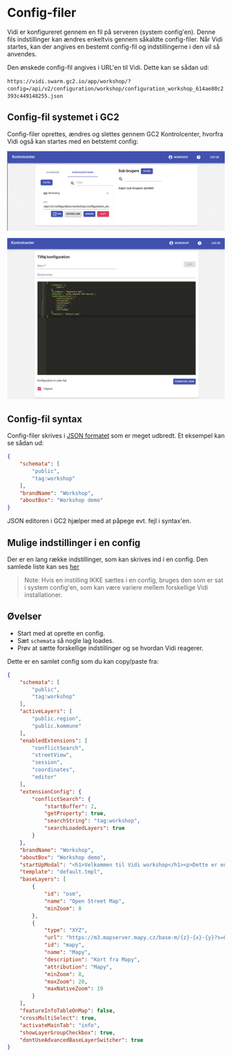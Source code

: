 # Config-filer

Vidi er konfigureret gennem en fil på serveren (system config'en). Denne fils indstillinger kan ændres enkeltvis gennem såkaldte config-filer. Når Vidi startes, kan der angives en bestemt config-fil og indstillingerne i den vil så anvendes.

Den ønskede config-fil angives i URL'en til Vidi. Dette kan se sådan ud:

`https://vidi.swarm.gc2.io/app/workshop/?config=/api/v2/configuration/workshop/configuration_workshop_614ae80c2393c449148255.json`

## Config-fil systemet i GC2

Config-filer oprettes, ændres og slettes gennem GC2 Kontrolcenter, hvorfra Vidi også kan startes med en betstemt config:

![Config-screen](../assets/gc2_config_screen.png)   

![Config-screen](../assets/gc2_config_screen2.png)   

## Config-fil syntax

Config-filer skrives i [JSON formatet](https://en.wikipedia.org/wiki/JSON) som er meget udbredt. Et eksempel kan se sådan ud:

```json
{
    "schemata": [
        "public",
        "tag:workshop"
    ],
    "brandName": "Workshop",
    "aboutBox": "Workshop demo"
}
```

JSON editoren i GC2 hjælper med at påpege evt. fejl i syntax'en.

## Mulige indstillinger i en config

Der er en lang række indstillinger, som kan skrives ind i en config. Den samlede liste kan ses [her](https://vidi.readthedocs.io/en/latest/pages/standard/91_run_configuration.html)

> Note: Hvis en instilling IKKE sættes i en config, bruges den som er sat i system config'en, som kan være variere mellem forskellige Vidi installationer.

## Øvelser

- Start med at oprette en config.
- Sæt `schemata` så nogle lag loades.
- Prøv at sætte forskellige indstillinger og se hvordan Vidi reagerer.

Dette er en samlet config som du kan copy/paste fra:

```json
{
    "schemata": [
        "public",
        "tag:workshop"
    ],
    "activeLayers": [
        "public.region",
        "public.kommune"
    ],
    "enabledExtensions": [
        "conflictSearch",
        "streetView",
        "session",
        "coordinates",
        "editor"
    ],
    "extensionConfig": {
        "conflictSearch": {
            "startBuffer": 2,
            "getProperty": true,
            "searchString": "tag:workshop",
            "searchLoadedLayers": true
        }
    },
    "brandName": "Workshop",
    "aboutBox": "Workshop demo",
    "startUpModal": "<h1>Velkommen til Vidi workshop</h1><p>Dette er en test af config og lag-meta.</p>",
    "template": "default.tmpl",
    "baseLayers": [
        {
            "id": "osm",
            "name": "Open Street Map",
            "minZoom": 8
        },
        {
            "type": "XYZ",
            "url": "https://m3.mapserver.mapy.cz/base-m/{z}-{x}-{y}?s=0.3&dm=Luminosity",
            "id": "mapy",
            "name": "Mapy",
            "description": "Kort fra Mapy",
            "attribution": "Mapy",
            "minZoom": 8,
            "maxZoom": 20,
            "maxNativeZoom": 19
        }
    ],
    "featureInfoTableOnMap": false,
    "crossMultiSelect": true,
    "activateMainTab": "info",
    "showLayerGroupCheckbox": true,
    "dontUseAdvancedBaseLayerSwitcher": true
}
```